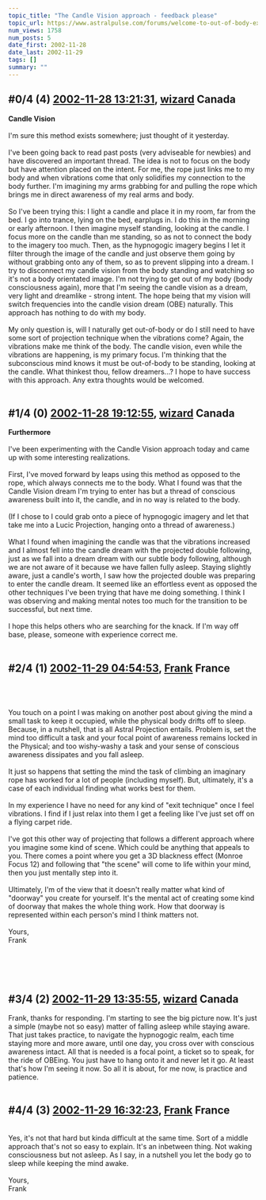 ```yaml
---
topic_title: "The Candle Vision approach - feedback please"
topic_url: https://www.astralpulse.com/forums/welcome-to-out-of-body-experiences!/the-candle-vision-approach-feedback-please
num_views: 1758
num_posts: 5
date_first: 2002-11-28
date_last: 2002-11-29
tags: []
summary: ""
---
```


## \#0/4 (4) [2002-11-28 13:21:31](https://www.astralpulse.com/forums/index.php?msg=118460), [wizard](https://www.astralpulse.com/forums/profile/?u=1482) Canada ##
<section>
<b>
 Candle Vision
</b>
<br>
<br>
I'm sure this method exists somewhere; just thought of it yesterday.
<br>
<br>
I've been going back to read past posts (very adviseable for newbies) and have discovered an important thread. The idea is not to focus on the body but have attention placed on the intent. For me, the rope just links me to my body and when vibrations come that only solidifies my connection to the body further. I'm imagining my arms grabbing for and pulling the rope which brings me in direct awareness of my real arms and body.
<br>
<br>
So I've been trying this: I light a candle and place it in my room, far from the bed. I go into trance, lying on the bed, earplugs in. I do this in the morning or early afternoon. I then imagine myself standing, looking at the candle. I focus more on the candle than me standing, so as not to connect the body to the imagery too much. Then, as the hypnogogic imagery begins I let it filter through the image of the candle and just observe them going by without grabbing onto any of them, so as to prevent slipping into a dream. I try to disconnect my candle vision from the body standing and watching so it's not a body orientated image. I'm not trying to get out of my body (body consciousness again), more that I'm seeing the candle vision as a dream, very light and dreamlike - strong intent. The hope being that my vision will switch frequencies into the candle vision dream (OBE) naturally. This approach has nothing to do with my body.
<br>
<br>
My only question is, will I naturally get out-of-body or do I still need to have some sort of projection technique when the vibrations come? Again, the vibrations make me think of the body. The candle vision, even while the vibrations are happening, is my primary focus. I'm thinking that the subconscious mind knows it must be out-of-body to be standing, looking at the candle. What thinkest thou, fellow dreamers...? I hope to have success with this approach. Any extra thoughts would be welcomed.
<br>
<br>
</section>

## \#1/4 (0) [2002-11-28 19:12:55](https://www.astralpulse.com/forums/index.php?msg=17824), [wizard](https://www.astralpulse.com/forums/profile/?u=1482) Canada ##
<section>
<b>
 Furthermore
</b>
<br>
<br>
I've been experimenting with the Candle Vision approach today and came up with some interesting realizations.
<br>
<br>
First, I've moved forward by leaps using this method as opposed to the rope, which always connects me to the body. What I found was that the Candle Vision dream I'm trying to enter has but a thread of conscious awareness built into it, the candle, and in no way is related to the body.
<br>
<br>
(If I chose to I could grab onto a piece of hypnogogic imagery and let that take me into a Lucic Projection, hanging onto a thread of awareness.)
<br>
<br>
What I found when imagining the candle was that the vibrations increased and I almost fell into the candle dream with the projected double following, just as we fall into a dream dream with our subtle body following, although we are not aware of it because we have fallen fully asleep. Staying slightly aware, just a candle's worth, I saw how the projected double was preparing to enter the candle dream. It seemed like an effortless event as opposed the other techniques I've been trying that have me doing something. I think I was observing and making mental notes too much for the transition to be successful, but next time.
<br>
<br>
I hope this helps others who are searching for the knack. If I'm way off base, please, someone with experience correct me.
<br>
<br>
</section>

## \#2/4 (1) [2002-11-29 04:54:53](https://www.astralpulse.com/forums/index.php?msg=17846), [Frank](https://www.astralpulse.com/forums/profile/?u=359) France ##
<section>
<br>
<br>
<br>
You touch on a point I was making on another post about giving the mind a small task to keep it occupied, while the physical body drifts off to sleep. Because, in a nutshell, that is all Astral Projection entails. Problem is, set the mind too difficult a task and your focal point of awareness remains locked in the Physical; and too wishy-washy a task and your sense of conscious awareness dissipates and you fall asleep.
<br>
<br>
It just so happens that setting the mind the task of climbing an imaginary rope has worked for a lot of people (including myself). But, ultimately, it's a case of each individual finding what works best for them.
<br>
<br>
In my experience I have no need for any kind of "exit technique" once I feel vibrations. I find if I just relax into them I get a feeling like I've just set off on a flying carpet ride.
<br>
<br>
I've got this other way of projecting that follows a different approach where you imagine some kind of scene. Which could be anything that appeals to you. There comes a point where you get a 3D blackness effect (Monroe Focus 12) and following that "the scene" will come to life within your mind, then you just mentally step into it.
<br>
<br>
Ultimately, I'm of the view that it doesn't really matter what kind of "doorway" you create for yourself. It's the mental act of creating some kind of doorway that makes the whole thing work. How that doorway is represented within each person's mind I think matters not.
<br>
<br>
Yours,
<br>
Frank
<br>
<br>
<br>
<br>
<br>
</section>

## \#3/4 (2) [2002-11-29 13:35:55](https://www.astralpulse.com/forums/index.php?msg=17883), [wizard](https://www.astralpulse.com/forums/profile/?u=1482) Canada ##
<section>
Frank, thanks for responding. I'm starting to see the big picture now. It's just a simple (maybe not so easy) matter of falling asleep while staying aware. That just takes practice, to navigate the hypnogogic realm, each time staying more and more aware, until one day, you cross over with conscious awareness intact. All that is needed is a focal point, a ticket so to speak, for the ride of OBEing. You just have to hang onto it and never let it go. At least that's how I'm seeing it now. So all it is about, for me now, is practice and patience.
<br>
<br>
</section>

## \#4/4 (3) [2002-11-29 16:32:23](https://www.astralpulse.com/forums/index.php?msg=17899), [Frank](https://www.astralpulse.com/forums/profile/?u=359) France ##
<section>
<br>
Yes, it's not that hard but kinda difficult at the same time. Sort of a middle approach that's not so easy to explain. It's an inbetween thing. Not waking consciousness but not asleep. As I say, in a nutshell you let the body go to sleep while keeping the mind awake.
<br>
<br>
Yours,
<br>
Frank
<br>
<br>
<br>
<br>
</section>